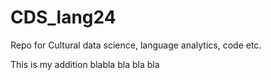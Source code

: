 # CDS_lang24
Repo for Cultural data science, language analytics, code etc. 

This is my addition 
blabla
bla 
bla
bla 